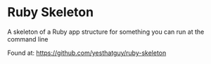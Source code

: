 # Ruby Skeleton

A skeleton of a Ruby app structure for something you can run at the command line

Found at: https://github.com/yesthatguy/ruby-skeleton

